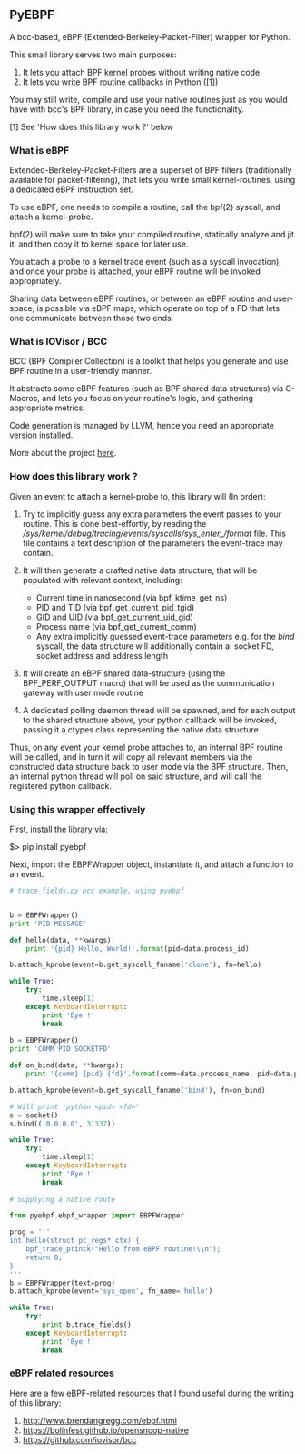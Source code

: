 ## PyEBPF

A bcc-based, eBPF (Extended-Berkeley-Packet-Filter) wrapper for Python.

This small library serves two main purposes:

1. It lets you attach BPF kernel probes without writing native code
2. It lets you write BPF routine callbacks in Python ([1])

You may still write, compile and use your native routines 
just as you would have with bcc's BPF library, in case you need the functionality.

[1] See 'How does this library work ?' below

### What is eBPF

Extended-Berkeley-Packet-Filters are a superset of BPF filters (traditionally available for packet-filtering), that lets you 
write small kernel-routines, using a dedicated eBPF instruction set.

To use eBPF, one needs to compile a routine, call the bpf(2) syscall, and attach a kernel-probe.

bpf(2) will make sure to take your compiled routine, statically analyze and jit it, and 
then copy it to kernel space for later use.

You attach a probe to a kernel trace event (such as a syscall invocation),
and once your probe is attached, your eBPF routine will be invoked appropriately.

Sharing data between eBPF routines, or between an eBPF routine and user-space, is possible via eBPF maps,
which operate on top of a FD that lets one communicate between those two ends.

### What is IOVisor / BCC

BCC (BPF Compiler Collection) is a toolkit that helps you generate and use BPF routine in a user-friendly manner.

It abstracts some eBPF features (such as BPF shared data structures) via C-Macros,
and lets you focus on your routine's logic, and gathering appropriate metrics.

Code generation is managed by LLVM, hence you need an appropriate version installed.

More about the project [here](https://github.com/iovisor/bcc).  

### How does this library work ?

Given an event to attach a kernel-probe to, this library will (In order):

1. Try to implicitly guess any extra parameters the event passes to your routine.
This is done best-effortly, by reading the */sys/kernel/debug/tracing/events/syscalls/sys_enter_<syscall>/format* file.
This file contains a text description of the parameters the event-trace may contain.

2. It will then generate a crafted native data structure, that will be populated with relevant context, including:
    - Current time in nanosecond (via bpf_ktime_get_ns)
    - PID and TID (via bpf_get_current_pid_tgid)
    - GID and UID (via bpf_get_current_uid_gid)
    - Process name (via bpf_get_current_comm)
    - Any extra implicitly guessed event-trace parameters
    e.g. for the *bind* syscall, the data structure will additionally contain a: socket FD, socket address and address length

3. It will create an eBPF shared data-structure (using the BPF_PERF_OUTPUT macro) that will be used as the communication
gateway with user mode routine

4. A dedicated polling daemon thread will be spawned, and for each output to the shared structure above, your python
callback will be invoked, passing it a ctypes class representing the native data structure

Thus, on any event your kernel probe attaches to, an internal BPF routine will be called, and in turn
it will copy all relevant members via the constructed data structure back to user mode via the BPF structure. 
Then, an internal python thread will poll on said structure, and will call the registered python callback.   

### Using this wrapper effectively

First, install the library via:

$> pip install pyebpf

Next, import the EBPFWrapper object, instantiate it, and attach a function to an event.

```python
# trace_fields.py bcc example, using pyebpf


b = EBPFWrapper()
print 'PID MESSAGE'

def hello(data, **kwargs):
    print '{pid} Hello, World!'.format(pid=data.process_id)

b.attach_kprobe(event=b.get_syscall_fnname('clone'), fn=hello)

while True:
    try:
        time.sleep(1)
    except KeyboardInterrupt:
        print 'Bye !'
        break
        
b = EBPFWrapper()
print 'COMM PID SOCKETFD'

def on_bind(data, **kwargs):
    print '{comm} {pid} {fd}'.format(comm=data.process_name, pid=data.process_id, fd=data.fd, addr=data.umyaddr)

b.attach_kprobe(event=b.get_syscall_fnname('bind'), fn=on_bind)

# Will print 'python <pid> <fd>'
s = socket()
s.bind(('0.0.0.0', 31337))

while True:
    try:
        time.sleep(1)
    except KeyboardInterrupt:
        print 'Bye !'
        break
        
# Supplying a native route

from pyebpf.ebpf_wrapper import EBPFWrapper

prog = '''
int hello(struct pt_regs* ctx) {
    bpf_trace_printk("Hello from eBPF routine!\\n");
    return 0;
}
'''
b = EBPFWrapper(text=prog)
b.attach_kprobe(event='sys_open', fn_name='hello')

while True:
    try:
        print b.trace_fields()
    except KeyboardInterrupt:
        print 'Bye !'
        break
```

### eBPF related resources

Here are a few eBPF-related resources that I found useful during the writing of this library:

1. http://www.brendangregg.com/ebpf.html
2. https://bolinfest.github.io/opensnoop-native
3. https://github.com/iovisor/bcc
